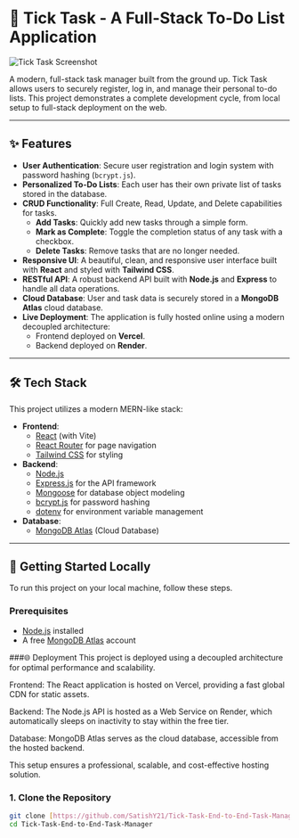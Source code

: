 # 📌 Tick Task - A Full-Stack To-Do List Application

![Tick Task Screenshot](https://i.imgur.com/uG9gV95.png)

A modern, full-stack task manager built from the ground up. Tick Task allows users to securely register, log in, and manage their personal to-do lists. This project demonstrates a complete development cycle, from local setup to full-stack deployment on the web.

---

## ✨ Features

- **User Authentication**: Secure user registration and login system with password hashing (`bcrypt.js`).
- **Personalized To-Do Lists**: Each user has their own private list of tasks stored in the database.
- **CRUD Functionality**: Full Create, Read, Update, and Delete capabilities for tasks.
  - **Add Tasks**: Quickly add new tasks through a simple form.
  - **Mark as Complete**: Toggle the completion status of any task with a checkbox.
  - **Delete Tasks**: Remove tasks that are no longer needed.
- **Responsive UI**: A beautiful, clean, and responsive user interface built with **React** and styled with **Tailwind CSS**.
- **RESTful API**: A robust backend API built with **Node.js** and **Express** to handle all data operations.
- **Cloud Database**: User and task data is securely stored in a **MongoDB Atlas** cloud database.
- **Live Deployment**: The application is fully hosted online using a modern decoupled architecture:
  - Frontend deployed on **Vercel**.
  - Backend deployed on **Render**.

---

## 🛠️ Tech Stack

This project utilizes a modern MERN-like stack:

- **Frontend**:
  - [React](https://reactjs.org/) (with Vite)
  - [React Router](https://reactrouter.com/) for page navigation
  - [Tailwind CSS](https://tailwindcss.com/) for styling
- **Backend**:
  - [Node.js](https://nodejs.org/)
  - [Express.js](https://expressjs.com/) for the API framework
  - [Mongoose](https://mongoosejs.com/) for database object modeling
  - [bcrypt.js](https://www.npmjs.com/package/bcryptjs) for password hashing
  - [dotenv](https://www.npmjs.com/package/dotenv) for environment variable management
- **Database**:
  - [MongoDB Atlas](https://www.mongodb.com/cloud/atlas) (Cloud Database)

---

## 🚀 Getting Started Locally

To run this project on your local machine, follow these steps.

### Prerequisites

- [Node.js](https://nodejs.org/en/download/) installed
- A free [MongoDB Atlas](https://www.mongodb.com/cloud/atlas/register) account

###🌐 Deployment
This project is deployed using a decoupled architecture for optimal performance and scalability.

Frontend: The React application is hosted on Vercel, providing a fast global CDN for static assets.

Backend: The Node.js API is hosted as a Web Service on Render, which automatically sleeps on inactivity to stay within the free tier.

Database: MongoDB Atlas serves as the cloud database, accessible from the hosted backend.

This setup ensures a professional, scalable, and cost-effective hosting solution.

### 1. Clone the Repository

```bash
git clone [https://github.com/SatishY21/Tick-Task-End-to-End-Task-Manager.git](https://github.com/SatishY21/Tick-Task-End-to-End-Task-Manager.git)
cd Tick-Task-End-to-End-Task-Manager


